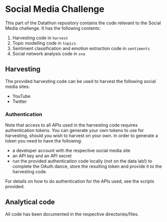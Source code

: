 # Social Media Challenge

This part of the Datathon repository contains the code relevant to the Social
Media challenge. It has the following contents:

1. Harvesting code in `harvest`
2. Topic modelling code in `topics`
3. Sentiment classification and emotion extraction code in `sentiments`
4. Social network analysis code in `sna`

## Harvesting

The provided harvesting code can be used to harvest the following social media
sites:

* YouTube
* Twitter



### Authentication

Note that access to all APIs used in the harvesting code requires authentication
tokens. You can generate your own tokens to use for harvesting, should you wish
to harvest on your own. In order to generate a token you need to have the
following:

* a developer account with the respective social media site
* an API key and an API secret
* run the provided authentication code locally (not on the data lab!) to
  complete the OAuth dance, store the resulting token and provide it to the
  harvesting code.

For details on how to do authentication for the APIs used, see the scripts
provided.


## Analytical code

All code has been documented in the respective directories/files.
